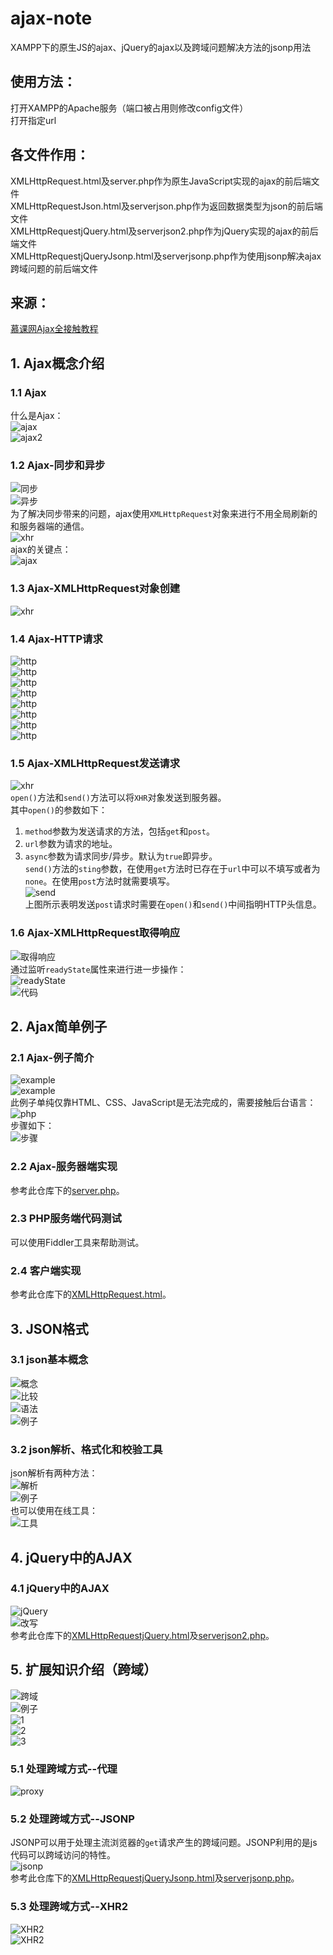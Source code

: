 # ajax-note
XAMPP下的原生JS的ajax、jQuery的ajax以及跨域问题解决方法的jsonp用法
## 使用方法：
打开XAMPP的Apache服务（端口被占用则修改config文件）  
打开指定url  
## 各文件作用：
XMLHttpRequest.html及server.php作为原生JavaScript实现的ajax的前后端文件  
XMLHttpRequestJson.html及serverjson.php作为返回数据类型为json的前后端文件  
XMLHttpRequestjQuery.html及serverjson2.php作为jQuery实现的ajax的前后端文件  
XMLHttpRequestjQueryJsonp.html及serverjsonp.php作为使用jsonp解决ajax跨域问题的前后端文件 
## 来源：
[慕课网Ajax全接触教程](https://www.imooc.com/learn/250)
## 1. Ajax概念介绍
### 1.1 Ajax
什么是Ajax：  
![ajax](http://wx2.sinaimg.cn/mw690/006epDUlgy1fvrir9puofj30k806caaa.jpg)  
![ajax2](http://wx1.sinaimg.cn/mw690/006epDUlgy1fvris9mrelj30o1071dg6.jpg)  
### 1.2 Ajax-同步和异步
![同步](http://wx1.sinaimg.cn/mw690/006epDUlgy1fvrj0drr9zj30xb0e3gm6.jpg)  
![异步](http://wx4.sinaimg.cn/mw690/006epDUlgy1fvrj0e5ablj30wh0dydgd.jpg)  
为了解决同步带来的问题，ajax使用`XMLHttpRequest`对象来进行不用全局刷新的和服务器端的通信。  
![xhr](http://wx2.sinaimg.cn/mw690/006epDUlgy1fvrj0emouoj30ju0bb74k.jpg)  
ajax的关键点：  
![ajax](http://wx4.sinaimg.cn/mw690/006epDUlgy1fvrj0ezh3tj30rh05amxo.jpg)  
### 1.3 Ajax-XMLHttpRequest对象创建
![xhr](http://wx3.sinaimg.cn/mw690/006epDUlgy1fvrj66gc6lj30y20gljs1.jpg)  
### 1.4 Ajax-HTTP请求
![http](http://wx3.sinaimg.cn/mw690/006epDUlgy1fvrjdl9y9gj30ph08z3yt.jpg)  
![http](http://wx4.sinaimg.cn/mw690/006epDUlgy1fvrjdlp6zij30o80begm0.jpg)  
![http](http://wx3.sinaimg.cn/mw690/006epDUlgy1fvrjdm2ml0j30rv0gmdhg.jpg)  
![http](http://wx4.sinaimg.cn/mw690/006epDUlgy1fvrjdmk3k6j30tk0chta9.jpg)  
![http](http://wx3.sinaimg.cn/mw690/006epDUlgy1fvrjdn1g4ej30t20cqjry.jpg)  
![http](http://wx4.sinaimg.cn/mw690/006epDUlgy1fvrjdnh162j30v309b75b.jpg)  
![http](http://wx3.sinaimg.cn/mw690/006epDUlgy1fvrjdnubirj30go0a1glt.jpg)  
![http](http://wx2.sinaimg.cn/mw690/006epDUlgy1fvrjdodhhuj30uf0ce0u9.jpg)  
### 1.5 Ajax-XMLHttpRequest发送请求
![xhr](http://wx2.sinaimg.cn/mw690/006epDUlgy1fvrjki2wg2j30vt07twer.jpg)  
`open()`方法和`send()`方法可以将`XHR`对象发送到服务器。  
其中`open()`的参数如下：  
1. `method`参数为发送请求的方法，包括`get`和`post`。  
2. `url`参数为请求的地址。
3. `async`参数为请求同步/异步。默认为`true`即异步。  
`send()`方法的`sting`参数，在使用`get`方法时已存在于`url`中可以不填写或者为`none`。在使用`post`方法时就需要填写。  
![send](http://wx2.sinaimg.cn/mw690/006epDUlgy1fvrjq4dgapj30tp0co0t6.jpg)  
上图所示表明发送`post`请求时需要在`open()`和`send()`中间指明HTTP头信息。  
### 1.6 Ajax-XMLHttpRequest取得响应
![取得响应](http://wx4.sinaimg.cn/mw690/006epDUlgy1fvrkgbm9wqj30xb0e6wfl.jpg)  
通过监听`readyState`属性来进行进一步操作：  
![readyState](http://wx4.sinaimg.cn/mw690/006epDUlgy1fvrkgc4upbj30n50arq3l.jpg)  
![代码](http://wx1.sinaimg.cn/mw690/006epDUlgy1fvrkgcjvegj30pv0cs3yy.jpg)  
## 2. Ajax简单例子
### 2.1 Ajax-例子简介
![example](http://wx1.sinaimg.cn/mw690/006epDUlgy1fvrkkt1o47j30te084aac.jpg)  
![example](http://wx3.sinaimg.cn/mw690/006epDUlgy1fvrkktfti2j30pn03jq32.jpg)  
此例子单纯仅靠HTML、CSS、JavaScript是无法完成的，需要接触后台语言：  
![php](http://wx3.sinaimg.cn/mw690/006epDUlgy1fvrkktyzcrj30wo0g0gmy.jpg)  
步骤如下：  
![步骤](http://wx2.sinaimg.cn/mw690/006epDUlgy1fvrkkucjw5j30t305yt8y.jpg)  
### 2.2 Ajax-服务器端实现
参考此仓库下的[server.php](https://github.com/shaoyuyun/ajax-note/blob/master/server.php)。  
### 2.3 PHP服务端代码测试
可以使用Fiddler工具来帮助测试。  
### 2.4 客户端实现
参考此仓库下的[XMLHttpRequest.html](https://github.com/shaoyuyun/ajax-note/blob/master/XMLHttpRequest.html)。  
## 3. JSON格式
### 3.1 json基本概念
![概念](http://wx2.sinaimg.cn/mw690/006epDUlgy1fvrkwpkphfj30vc0dmt9o.jpg)  
![比较](http://wx4.sinaimg.cn/mw690/006epDUlgy1fvrkwc6epij30vn0af0t7.jpg)  
![语法](http://wx2.sinaimg.cn/mw690/006epDUlgy1fvrkwcnokej30uu0gcwf9.jpg)  
![例子](http://wx3.sinaimg.cn/mw690/006epDUlgy1fvrkwczte3j30f20c9mx8.jpg)  
### 3.2 json解析、格式化和校验工具
json解析有两种方法：  
![解析](http://wx4.sinaimg.cn/mw690/006epDUlgy1fvrl1iv7rkj30w20b00td.jpg)  
![例子](http://wx4.sinaimg.cn/mw690/006epDUlgy1fvrl1jb3v3j30z10ckt9u.jpg)  
也可以使用在线工具：  
![工具](http://wx3.sinaimg.cn/mw690/006epDUlgy1fvrl1jrb74j30ig0egjrj.jpg)  
## 4. jQuery中的AJAX
### 4.1 jQuery中的AJAX
![jQuery](http://wx1.sinaimg.cn/mw690/006epDUlgy1fvrl5ba3dwj30wa0gsgmp.jpg)  
![改写](http://wx1.sinaimg.cn/mw690/006epDUlgy1fvrl5bof1xj30dn01la9w.jpg)  
参考此仓库下的[XMLHttpRequestjQuery.html](https://github.com/shaoyuyun/ajax-note/blob/master/XMLHttpRequestjQuery.html)及[serverjson2.php](https://github.com/shaoyuyun/ajax-note/blob/master/serverjson2.php)。  
## 5. 扩展知识介绍（跨域）
![跨域](http://wx4.sinaimg.cn/mw690/006epDUlgy1fvrl80lzzdj30tz0dy0tg.jpg)  
![例子](http://wx3.sinaimg.cn/mw690/006epDUlgy1fvrl93oj9nj30ys04rdgb.jpg)  
![1](http://wx4.sinaimg.cn/mw690/006epDUlgy1fvrlaskzuoj30v304nq3d.jpg)  
![2](http://wx1.sinaimg.cn/mw690/006epDUlgy1fvrlat009aj30ui0b5my8.jpg)  
![3](http://wx4.sinaimg.cn/mw690/006epDUlgy1fvrlatc7itj30g407ct8r.jpg)  
### 5.1 处理跨域方式--代理
![proxy](http://wx3.sinaimg.cn/mw690/006epDUlgy1fvrlcp0pt1j30vb0ffq46.jpg)  
### 5.2 处理跨域方式--JSONP
JSONP可以用于处理主流浏览器的`get`请求产生的跨域问题。JSONP利用的是js代码可以跨域访问的特性。  
![jsonp](http://wx3.sinaimg.cn/mw690/006epDUlgy1fvrled0o81j30u50gd74v.jpg)  
参考此仓库下的[XMLHttpRequestjQueryJsonp.html](https://github.com/shaoyuyun/ajax-note/blob/master/XMLHttpRequestjQueryJsonp.html)及[serverjsonp.php](https://github.com/shaoyuyun/ajax-note/blob/master/serverjsonp.php)。  
### 5.3 处理跨域方式--XHR2
![XHR2](http://wx1.sinaimg.cn/mw690/006epDUlgy1fvrlj2unyfj30tx0dst9h.jpg)  
![XHR2](http://wx3.sinaimg.cn/mw690/006epDUlgy1fvrlm5lcuvj30uh0cwjsy.jpg)  